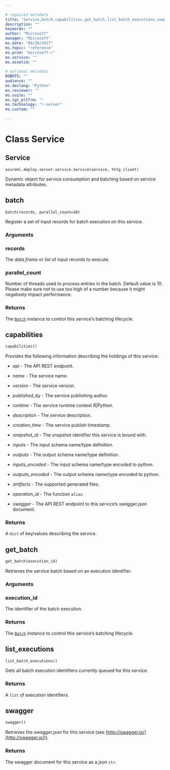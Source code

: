 ```yaml
--- 
 
# required metadata 
title: "Service,batch,capabilities,get_batch,list_batch_executions,swagger: from azureml-model-management-sdk – Machine Learning Server | Microsoft Docs" 
description: "" 
keywords: "" 
author: "Microsoft" 
manager: "Microsoft" 
ms.date: "09/20/2017" 
ms.topic: "reference" 
ms.prod: "microsoft-r" 
ms.service: "" 
ms.assetid: "" 
 
# optional metadata 
ROBOTS: "" 
audience: "" 
ms.devlang: "Python" 
ms.reviewer: "" 
ms.suite: "" 
ms.tgt_pltfrm: "" 
ms.technology: "r-server" 
ms.custom: "" 
 
---
```


# Class Service


## Service



```
azureml.deploy.server.service.Service(service, http_client)
```




Dynamic object for service consumption and batching based on service
metadata attributes.



## batch

```
batch(records, parallel_count=10)
```




Register a set of input records for batch execution on this service.


### Arguments


### records

The *data.frame* or *list* of
input records to execute.


### parallel_count

Number of threads used to process entries in
the batch. Default value is 10. Please make sure not to use too
high of a number because it might negatively impact performance.


### Returns

The [`Batch`](batch.md) instance to control this service’s
batching lifecycle.



## capabilities

```python
capabilities()
```




Provides the following information describing the holdings of this
service:

* *api* -  The API REST endpoint. 

* *name* - The service name. 

* *version* - The service version. 

* *published_by* - The service publishing author. 

* *runtime* - The service runtime context _R|Python_. 

* *description* - The service description. 

* *creation_time* - The service publish timestamp. 

* *snapshot_id* - The snapshot identifier this service is bound with. 

* *inputs* - The input schema name/type definition. 

* *outputs* - The output schema name/type definition. 

* *inputs_encoded* - The input schema name/type encoded to python. 

* *outputs_encoded* - The output schema name/type encoded to python. 

* *artifacts* - The supported generated files. 

* *operation_id* - The function `alias`. 

* *swagger* - The API REST endpoint to this service’s *swagger.json* document. 


### Returns

A `dict` of key/values describing the service.



## get_batch

```python
get_batch(execution_id)
```




Retrieves the service batch based on an execution identifier.


### Arguments


### execution_id

The identifier of the batch execution.


### Returns

The [`Batch`](batch.md) instance to control this service’s
batching lifecycle.



## list_executions

```python
list_batch_executions()
```




Gets all batch execution identifiers currently queued for this service.


### Returns

A `list` of execution identifiers.



## swagger

```python
swagger()
```




Retrieves the *swagger.json* for this service (see [http://swagger.io/](http://swagger.io/)).


### Returns

The swagger document for this service as a json `str`.
